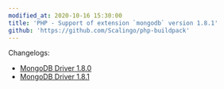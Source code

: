 ```yaml
---
modified_at: 2020-10-16 15:30:00
title: 'PHP - Support of extension `mongodb` version 1.8.1'
github: 'https://github.com/Scalingo/php-buildpack'
---
```


Changelogs:

* [MongoDB Driver 1.8.0](https://github.com/mongodb/mongo-php-driver/releases/tag/1.8.0)
* [MongoDB Driver 1.8.1](https://github.com/mongodb/mongo-php-driver/releases/tag/1.8.1)
